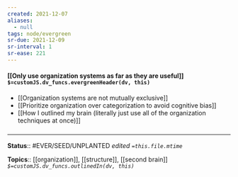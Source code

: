 ```yaml
---
created: 2021-12-07 
aliases:
  - null
tags: node/evergreen
sr-due: 2021-12-09
sr-interval: 1
sr-ease: 221
---
```


#### [[Only use organization systems as far as they are useful]] `$=customJS.dv_funcs.evergreenHeader(dv, this)`


- [[Organization systems are not mutually exclusive]]
- [[Prioritize organization over categorization to avoid cognitive bias]]
- [[How I outlined my brain (literally just use all of the organization techniques at once)]]
### <hr class="footnote"/>

**Status**:: #EVER/SEED/UNPLANTED
*edited `=this.file.mtime`*

**Topics**:: [[organization]], [[structure]], [[second brain]]
*`$=customJS.dv_funcs.outlinedIn(dv, this)`*
